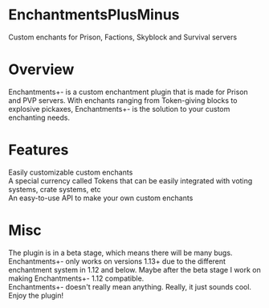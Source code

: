 # EnchantmentsPlusMinus
Custom enchants for Prison, Factions, Skyblock and Survival servers

# Overview
Enchantments+- is a custom enchantment plugin that is made for Prison and PVP servers. With enchants ranging from Token-giving blocks to explosive pickaxes, Enchantments+- is the solution to your custom enchanting needs.

# Features
Easily customizable custom enchants  
A special currency called Tokens that can be easily integrated with voting systems, crate systems, etc  
An easy-to-use API to make your own custom enchants  

# Misc
The plugin is in a beta stage, which means there will be many bugs.  
Enchantments+- only works on versions 1.13+ due to the different enchantment system in 1.12 and below. Maybe after the beta stage I work on making Enchantments+- 1.12 compatible.  
Enchantments+- doesn't really mean anything. Really, it just sounds cool.  
Enjoy the plugin!  
